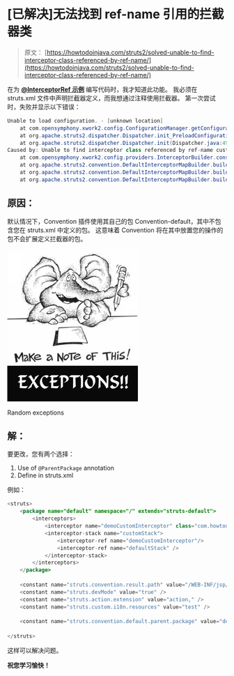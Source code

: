# [已解决]无法找到 ref-name 引用的拦截器类

> 原文： [https://howtodoinjava.com/struts2/solved-unable-to-find-interceptor-class-referenced-by-ref-name/](https://howtodoinjava.com/struts2/solved-unable-to-find-interceptor-class-referenced-by-ref-name/)

在为 [**@InterceptorRef 示例**](//howtodoinjava.com/struts-2/struts-2-custom-interceptor-with-interceptorref-example/ "Struts 2 custom interceptor with @InterceptorRef example") 编写代码时，我才知道此功能。 我必须在 struts.xml 文件中声明拦截器定义，而我想通过注释使用拦截器。 第一次尝试时，失败并显示以下错误：

```java
Unable to load configuration. - [unknown location]
	at com.opensymphony.xwork2.config.ConfigurationManager.getConfiguration(ConfigurationManager.java:70)
	at org.apache.struts2.dispatcher.Dispatcher.init_PreloadConfiguration(Dispatcher.java:446)
	at org.apache.struts2.dispatcher.Dispatcher.init(Dispatcher.java:490)
Caused by: Unable to find interceptor class referenced by ref-name customStack - [unknown location]
	at com.opensymphony.xwork2.config.providers.InterceptorBuilder.constructInterceptorReference(InterceptorBuilder.java:63)
	at org.apache.struts2.convention.DefaultInterceptorMapBuilder.buildInterceptorList(DefaultInterceptorMapBuilder.java:95)
	at org.apache.struts2.convention.DefaultInterceptorMapBuilder.build(DefaultInterceptorMapBuilder.java:86)
	at org.apache.struts2.convention.DefaultInterceptorMapBuilder.build(DefaultInterceptorMapBuilder.java:64)

```

## 原因：

默认情况下，Convention 插件使用其自己的包 Convention-default，其中不包含您在 struts.xml 中定义的包。 这意味着 Convention 将在其中放置您的操作的包不会扩展定义拦截器的包。

![Random exceptions](img/bfcee52d8f51b09dd5024f261008e635.png)

Random exceptions



## 解：

要更改，您有两个选择：

1) Use of `@ParentPackage` annotation
2) Define <constant name=”struts.convention.default.parent.package” value=”default”/ > in struts.xml

例如：

```java
<struts>
	<package name="default" namespace="/" extends="struts-default">
		<interceptors>	
			<interceptor name="demoCustomInterceptor" class="com.howtodoinjava.struts2.example.web.DemoCustomInterceptor" />
			<interceptor-stack name="customStack">
	     		<interceptor-ref name="demoCustomInterceptor"/>
				<interceptor-ref name="defaultStack" />
        	</interceptor-stack>
	    </interceptors>	    
	</package>

	<constant name="struts.convention.result.path" value="/WEB-INF/jsp/" />
	<constant name="struts.devMode" value="true" />
	<constant name="struts.action.extension" value="action," />
	<constant name="struts.custom.i18n.resources" value="test" />

	<constant name="struts.convention.default.parent.package" value="default"/>

</struts>

```

这样可以解决问题。

**祝您学习愉快！**